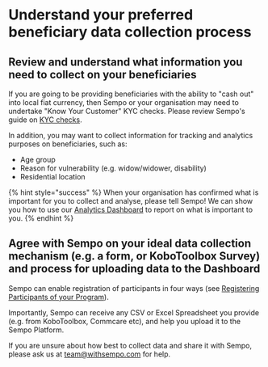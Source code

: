 # Understand your preferred beneficiary data collection process

## R**eview and understand what information you need to collect on your beneficiaries**

If you are going to be providing beneficiaries with the ability to "cash out" into local fiat currency, then Sempo or your organisation may need to undertake "Know Your Customer" KYC checks. Please review Sempo's guide on [KYC checks](../../policies-and-security/kyc.md).

In addition, you may want to collect information for tracking and analytics purposes on beneficiaries, such as:

* Age group
* Reason for vulnerability \(e.g. widow/widower, disability\)
* Residential location

{% hint style="success" %}
When your organisation has confirmed what is important for you to collect and analyse, please tell Sempo! We can show you how to use our [Analytics Dashboard](../../monitoring-and-analysing-data/analysing-beneficiary-and-vendor-data.md) to report on what is important to you.
{% endhint %}

## Agree with Sempo on your ideal data collection mechanism \(e.g. a form, or KoboToolbox Survey\) and process for uploading data to the Dashboard

Sempo can enable registration of participants in four ways \(see [Registering Participants of your Program](../how-to-register-participants.md)\).

Importantly, Sempo can receive any CSV or Excel Spreadsheet you provide \(e.g. from KoboToolbox, Commcare etc\), and help you upload it to the Sempo Platform.

If you are unsure about how best to collect data and share it with Sempo, please ask us at [team@withsempo.com](mailto:team@withsempo.com) for help. 





